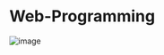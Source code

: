 # Web-Programming
![image](https://github.com/vonceee/Web-Programming/assets/152864596/2406d3cc-61db-4e65-ada0-664d2450fb2f)

